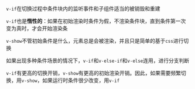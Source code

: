 `v-if`在切换过程中条件块内的监听事件和子组件适当的被销毁和重建

`v-if`也是**惰性的**：如果在初始渲染时条件为假，不渲染条件块，直到条件第一次变为真时，才会开始渲染条

`v-show`不管初始条件是什么，元素总是会被渲染，并且只是简单的基于`css`进行切换

如果出现多种条件场景的情况下，`v-if`和`v-else-if`和`v-else`连用，进行分支判断

`v-if`有更高的切换开销，`v-show`有更高的初始渲染开销。因此，如果需要频繁切换，用`v-show`，如果运行时条件很少改变，用`v-if`

